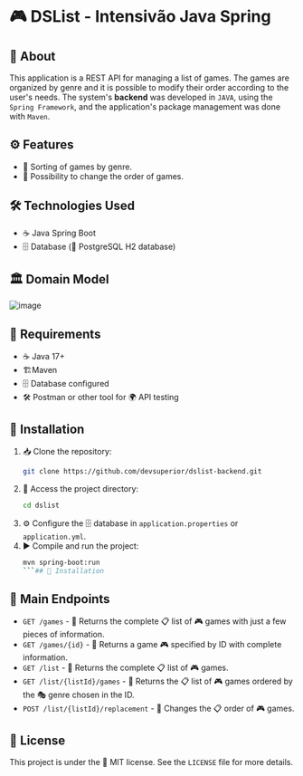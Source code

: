 # :video_game: DSList - Intensivão Java Spring

## :pushpin: About
This application is a REST API for managing a list of games. The games are organized by genre and it is possible to modify their order according to the user's needs. The system's **backend** was developed in `JAVA`, using the `Spring Framework`, and the application's package management was done with `Maven`.

## ⚙️ Features

- 🔀 Sorting of games by genre.
- 🔄 Possibility to change the order of games.

## 🛠️ Technologies Used
- ☕ Java Spring Boot
- 🗄️ Database (🐘 PostgreSQL H2 database)
  
## 🏛️ Domain Model
![image](https://github.com/user-attachments/assets/2c4260a1-d4e9-4805-9979-14e930a9f23c)


## 📌 Requirements
- ☕ Java 17+
- 🏗️Maven
- 🗄️ Database configured
- 🛠️ Postman or other tool for 🌍 API testing

## 🚀 Installation
1. 📥 Clone the repository:
   ```bash
   git clone https://github.com/devsuperior/dslist-backend.git
   ```
2. 📂 Access the project directory:
   ```bash
   cd dslist
   ```
3. ⚙️ Configure the 🗄️ database in `application.properties` or `application.yml`.
4. ▶️ Compile and run the project:
   ```bash
   mvn spring-boot:run
   ```## 🚀 Installation
   
## 🔗 Main Endpoints
- `GET /games` - 📜 Returns the complete 📋 list of 🎮 games with just a few pieces of information.
- `GET /games/{id}` - 📜 Returns a game 🎮 specified by ID with complete information.
- `GET /list` - 📜 Returns the complete 📋 list of 🎮 games.
- `GET /list/{listId}/games` - 📜 Returns the 📋 list of 🎮 games ordered by the 🎭 genre chosen in the ID.
- `POST /list/{listId}/replacement` - 🔄 Changes the 📋 order of 🎮 games.

## 📜 License
This project is under the 📜 MIT license. See the `LICENSE` file for more details.

